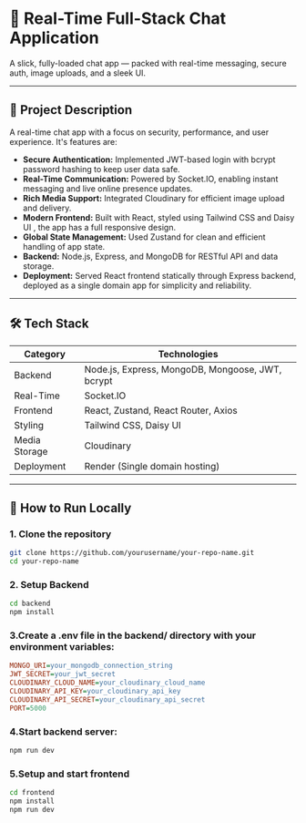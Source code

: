 # 🚀 Real-Time Full-Stack Chat Application

A slick, fully-loaded chat app — packed with real-time messaging, secure auth, image uploads, and a sleek UI. 

---

## 📝 Project Description

A real-time chat app with a focus on security, performance, and user experience. It's features are:

- **Secure Authentication:** Implemented JWT-based login with bcrypt password hashing to keep user data safe.
- **Real-Time Communication:** Powered by Socket.IO, enabling instant messaging and live online presence updates.
- **Rich Media Support:** Integrated Cloudinary for efficient image upload and delivery.
- **Modern Frontend:** Built with React, styled using Tailwind CSS and Daisy UI , the app has a full responsive design.
- **Global State Management:** Used Zustand for clean and efficient handling of app state.
- **Backend:** Node.js, Express, and MongoDB for RESTful API and data storage.
- **Deployment:** Served React frontend statically through Express backend, deployed as a single domain app for simplicity and reliability.

---

## 🛠️ Tech Stack

| Category         | Technologies                                |
|------------------|---------------------------------------------|
| Backend          | Node.js, Express, MongoDB, Mongoose, JWT, bcrypt |
| Real-Time        | Socket.IO                                   |
| Frontend         | React, Zustand, React Router, Axios         |
| Styling          | Tailwind CSS, Daisy UI                       |
| Media Storage    | Cloudinary                                  |
| Deployment       | Render (Single domain hosting)               |

---

## 🚀 How to Run Locally

### 1. Clone the repository
```bash
git clone https://github.com/yourusername/your-repo-name.git
cd your-repo-name
```

### 2. Setup Backend
```bash
cd backend
npm install
```

### 3.Create a .env file in the backend/ directory with your environment variables:
```ini
MONGO_URI=your_mongodb_connection_string
JWT_SECRET=your_jwt_secret
CLOUDINARY_CLOUD_NAME=your_cloudinary_cloud_name
CLOUDINARY_API_KEY=your_cloudinary_api_key
CLOUDINARY_API_SECRET=your_cloudinary_api_secret
PORT=5000
```

### 4.Start backend server:
```bash
npm run dev
```

### 5.Setup and start frontend
```bash
cd frontend
npm install
npm run dev
```
